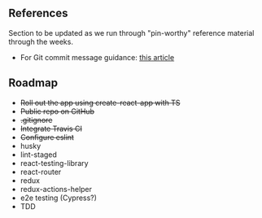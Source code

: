 ## References

Section to be updated as we run through "pin-worthy" reference material through the weeks.

- For Git commit message guidance: [this article](https://chris.beams.io/posts/git-commit/#imperative)

## Roadmap

- ~~Roll out the app using create-react-app with TS~~
- ~~Public repo on GitHub~~
- ~~.gitignore~~
- ~~Integrate Travis CI~~
- ~~Configure eslint~~
- husky
- lint-staged
- react-testing-library
- react-router
- redux
- redux-actions-helper
- e2e testing (Cypress?)
- TDD
